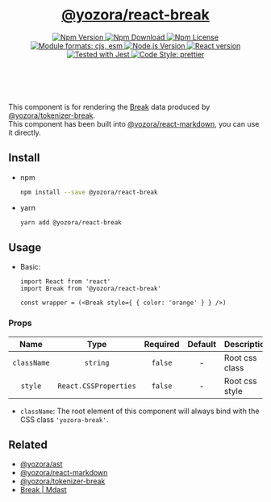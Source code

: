 <header>
  <h1 align="center">
    <a href="https://github.com/guanghechen/yozora-react/tree/master/packages/break#readme">@yozora/react-break</a>
  </h1>
  <div align="center">
    <a href="https://www.npmjs.com/package/@yozora/react-break">
      <img
        alt="Npm Version"
        src="https://img.shields.io/npm/v/@yozora/react-break.svg"
      />
    </a>
    <a href="https://www.npmjs.com/package/@yozora/react-break">
      <img
        alt="Npm Download"
        src="https://img.shields.io/npm/dm/@yozora/react-break.svg"
      />
    </a>
    <a href="https://www.npmjs.com/package/@yozora/react-break">
      <img
        alt="Npm License"
        src="https://img.shields.io/npm/l/@yozora/react-break.svg"
      />
    </a>
    <a href="#install">
      <img
        alt="Module formats: cjs, esm"
        src="https://img.shields.io/badge/module_formats-cjs%2C%20esm-green.svg"
      />
    </a>
    <a href="https://github.com/nodejs/node">
      <img
        alt="Node.js Version"
        src="https://img.shields.io/node/v/@yozora/react-break"
      />
    </a>
    <a href="https://github.com/facebook/react">
      <img
        alt="React version"
        src="https://img.shields.io/npm/dependency-version/@yozora/react-break/peer/react"
      />
    </a>
    <a href="https://github.com/facebook/jest">
      <img
        alt="Tested with Jest"
        src="https://img.shields.io/badge/tested_with-jest-9c465e.svg"
      />
    </a>
    <a href="https://github.com/prettier/prettier">
      <img
        alt="Code Style: prettier"
        src="https://img.shields.io/badge/code_style-prettier-ff69b4.svg?style=flat-square"
      />
    </a>
  </div>
</header>
<br/>

This component is for rendering the [Break][@yozora/ast] data produced by
[@yozora/tokenizer-break][].\
This component has been built into [@yozora/react-markdown][], you can use it directly.


## Install

* npm

  ```bash
  npm install --save @yozora/react-break
  ```

* yarn

  ```bash
  yarn add @yozora/react-break
  ```


## Usage

* Basic:

  ```tsx
  import React from 'react'
  import Break from '@yozora/react-break'

  const wrapper = (<Break style={ { color: 'orange' } } />)
  ```

### Props

Name        | Type                  | Required  | Default | Description
:----------:|:---------------------:|:---------:|:-------:|:-------------
`className` | `string`              | `false`   | -       | Root css class
`style`     | `React.CSSProperties` | `false`   | -       | Root css style

* `className`: The root element of this component will always bind with the
  CSS class `'yozora-break'`.


## Related

* [@yozora/ast][]
* [@yozora/react-markdown][]
* [@yozora/tokenizer-break][]
* [Break | Mdast][mdast]


[@yozora/ast]: https://www.npmjs.com/package/@yozora/ast#break
[@yozora/react-markdown]: https://www.npmjs.com/package/@yozora/react-markdown
[@yozora/tokenizer-break]: https://www.npmjs.com/package/@yozora/tokenizer-break
[mdast]: https://github.com/syntax-tree/mdast#break
